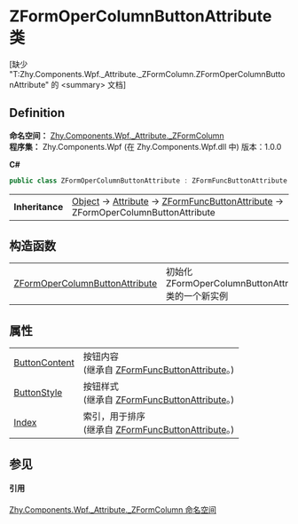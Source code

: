 # ZFormOperColumnButtonAttribute 类


\[缺少 "T:Zhy.Components.Wpf._Attribute._ZFormColumn.ZFormOperColumnButtonAttribute" 的 &lt;summary&gt; 文档\]



## Definition
**命名空间：** <a href="abb94ccb-8a67-80c6-17c1-29dfebcf677a">Zhy.Components.Wpf._Attribute._ZFormColumn</a>  
**程序集：** Zhy.Components.Wpf (在 Zhy.Components.Wpf.dll 中) 版本：1.0.0

**C#**
``` C#
public class ZFormOperColumnButtonAttribute : ZFormFuncButtonAttribute
```

<table><tr><td><strong>Inheritance</strong></td><td><a href="https://learn.microsoft.com/dotnet/api/system.object" target="_blank" rel="noopener noreferrer">Object</a>  →  <a href="https://learn.microsoft.com/dotnet/api/system.attribute" target="_blank" rel="noopener noreferrer">Attribute</a>  →  <a href="23a212bc-6bec-1f75-b688-425a494f235f">ZFormFuncButtonAttribute</a>  →  ZFormOperColumnButtonAttribute</td></tr>
</table>



## 构造函数
<table>
<tr>
<td><a href="eba2821c-89da-66ed-c2f5-906992c5f8f9">ZFormOperColumnButtonAttribute</a></td>
<td>初始化 ZFormOperColumnButtonAttribute 类的一个新实例</td></tr>
</table>

## 属性
<table>
<tr>
<td><a href="837e4930-6761-d9ed-8c1f-e8388873684a">ButtonContent</a></td>
<td>按钮内容<br />(继承自 <a href="23a212bc-6bec-1f75-b688-425a494f235f">ZFormFuncButtonAttribute</a>。)</td></tr>
<tr>
<td><a href="35e3c2c5-e97f-4bf2-dc33-5162f02f1000">ButtonStyle</a></td>
<td>按钮样式<br />(继承自 <a href="23a212bc-6bec-1f75-b688-425a494f235f">ZFormFuncButtonAttribute</a>。)</td></tr>
<tr>
<td><a href="5ade9d1c-01c8-7c1a-65ce-7d31243a6e13">Index</a></td>
<td>索引，用于排序<br />(继承自 <a href="23a212bc-6bec-1f75-b688-425a494f235f">ZFormFuncButtonAttribute</a>。)</td></tr>
</table>

## 参见


#### 引用
<a href="abb94ccb-8a67-80c6-17c1-29dfebcf677a">Zhy.Components.Wpf._Attribute._ZFormColumn 命名空间</a>  
